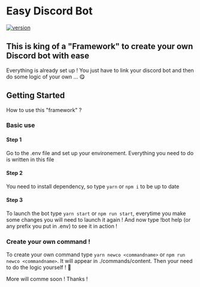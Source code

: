 # Easy Discord Bot

[![version](https://img.shields.io/badge/version-0.1.0-green.svg)](https://semver.org)

## This is king of a "Framework" to create your own Discord bot with ease

Everything is already set up ! You just have to link your discord bot and then do some logic of your own ... 😋

## Getting Started

How to use this "framework" ?

### Basic use

#### Step 1

Go to the .env file and set up your environement. Everything you need to do is written in this file

#### Step 2

You need to install dependency, so type `yarn` or `npm i` to be up to date

#### Step 3

To launch the bot type `yarn start` or `npm run start`, everytime you make some changes you will need to launch it again ! And now type !bot help (or any prefix you put in .env) to see it in action !

### Create your own command !

To create your own command type `yarn newco <commandname>` or `npm run newco <commandname>`. It will appear in ./commands/content. Then your need to do the logic yourself ! 🙂

More will comme soon ! Thanks !
